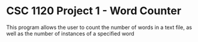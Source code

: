 # CSC 1120 Project 1 - Word Counter

This program allows the user to count the number of words in a text file, as well as the number of instances of a specified word
